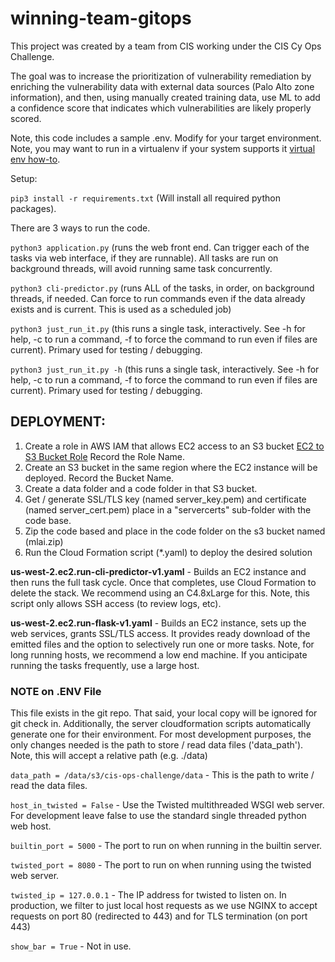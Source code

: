 # winning-team-gitops

This project was created by a team from CIS working under the CIS Cy Ops Challenge. 

The goal was to increase the prioritization of vulnerability remediation by enriching the vulnerability data with external data sources (Palo Alto zone information), and then, using manually created training data, use ML to add a confidence score that indicates which vulnerabilities are likely properly scored. 

Note, this code includes a sample .env.  Modify for your target environment.  Note, you may want to run in a virtualenv if your system supports it [virtual env how-to](https://akshayranganath.github.io/How-to-create-dev-environment-for-python/). 

Setup:

`pip3 install -r requirements.txt`   (Will install all required python packages). 

There are 3 ways to run the code.

`python3 application.py`  (runs the web front end.  Can trigger each of the tasks via web interface, if they are runnable). All tasks are run on background threads, will avoid running same task concurrently.

`python3 cli-predictor.py`   (runs ALL of the tasks, in order, on background threads, if needed.  Can force to run commands even if the data already exists and is current.  This is used as a scheduled job) 

`python3 just_run_it.py`   (this runs a single task, interactively.  See -h for help, -c <command to run> to run a command, -f to force the command to run even if files are current).  Primary used for testing / debugging.

`python3 just_run_it.py -h`  (this runs a single task, interactively.  See -h for help, -c <command to run> to run a command, -f to force the command to run even if files are current).  Primary used for testing / debugging.

## DEPLOYMENT:

1. Create a role in AWS IAM that allows EC2 access to an S3 bucket [EC2 to S3 Bucket Role](https://aws.amazon.com/premiumsupport/knowledge-center/s3-instance-access-bucket/) Record the Role Name.
2. Create an S3 bucket in the same region where the EC2 instance will be deployed. Record the Bucket Name.
3. Create a data folder and a code folder in that S3 bucket.
4. Get / generate SSL/TLS key (named server_key.pem) and certificate (named server_cert.pem) place in a "servercerts" sub-folder with the code base.  
5. Zip the code based and place in the code folder on the s3 bucket named (mlai.zip)
6. Run the Cloud Formation script (*.yaml) to deploy the desired solution

**us-west-2.ec2.run-cli-predictor-v1.yaml** - Builds an EC2 instance and then runs the full task cycle.  Once that completes, use Cloud Formation to delete the stack.  We recommend using an C4.8xLarge for this. Note, this script only allows SSH access (to review logs, etc).

**us-west-2.ec2.run-flask-v1.yaml** - Builds an EC2 instance, sets up the web services, grants SSL/TLS access. It provides ready download of the emitted files and the option to selectively run one or more tasks.  Note, for long running hosts, we recommend a low end machine.  If you anticipate running the tasks frequently, use a large host. 


### NOTE on .ENV File

This file exists in the git repo.  That said, your local copy will be ignored for git check in.  Additionally, the server cloudformation scripts automatically generate one for their environment. For most development purposes, the only changes needed is the path to store / read data files ('data_path').  Note, this will accept a relative path (e.g. ./data)

`data_path = /data/s3/cis-ops-challenge/data` - This is the path to write / read the data files.

`host_in_twisted = False` - Use the Twisted multithreaded WSGI web server. For development leave false to use the standard single threaded python web host. 

`builtin_port = 5000` - The port to run on when running in the builtin server.

`twisted_port = 8080` - The port to run on when running using the twisted web server.

`twisted_ip = 127.0.0.1` - The IP address for twisted to listen on.  In production, we filter to just local host requests as we use NGINX to accept requests on port 80 (redirected to 443) and for TLS termination (on port 443) 

`show_bar = True` - Not in use.
